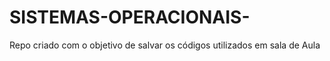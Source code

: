 # SISTEMAS-OPERACIONAIS-
Repo criado com o objetivo de salvar os códigos utilizados em sala de Aula
